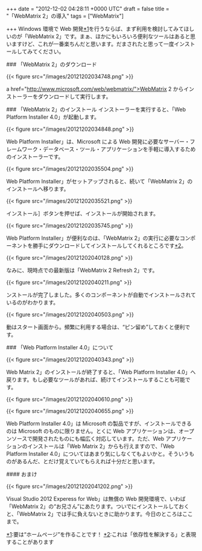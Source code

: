 
+++
date = "2012-12-02 04:28:11 +0000 UTC"
draft = false
title = "「WebMatrix 2」の導入"
tags = ["WebMatrix"]

+++
Windows 環境で Web 開発<a href="#f1" name="fn1" title="要は“ホームページ”を作ることです！">*1</a>を行うならば、まず利用を検討してみてほしいのが「WebMatrix 2」です。まぁ、ほかにもいろいろ便利なツールはあると思いますけど、これが一番楽ちんだと思います。だまされたと思って一度インストールしてみてください。

<div class="section">
    ### 「WebMatrix 2」のダウンロード
    

{{< figure src="/images/20121202034748.png"  >}}

a href="http://www.microsoft.com/web/webmatrix/">WebMatrix 2</a> からインストーラーをダウンロードして実行します。

</div>
<div class="section">
    ### 「WebMatrix 2」のインストール
    インストーラーを実行すると、「Web Platform Installer 4.0」が起動します。

{{< figure src="/images/20121202034848.png"  >}}

Web Platform Installer」は、Microsoft による Web 開発に必要なサーバー・フレームワーク・データベース・ツール・アプリケーションを手軽に導入するためのインストーラーです。

{{< figure src="/images/20121202035504.png"  >}}

Web Platform Installer」がセットアップされると、続いて「WebMatrix 2」のインストールへ移ります。

{{< figure src="/images/20121202035521.png"  >}}

インストール］ボタンを押せば、インストールが開始されます。

{{< figure src="/images/20121202035745.png"  >}}

Web Platform Installer」が便利なのは、「WebMatrix 2」の実行に必要なコンポーネントを勝手にダウンロードしてインストールしてくれるところです<a href="#f2" name="fn2" title="これは「依存性を解決する」と表現することがあります">*2</a>。

{{< figure src="/images/20121202040128.png"  >}}

なみに、現時点での最新版は「WebMatrix 2 Refresh 2」です。

{{< figure src="/images/20121202040211.png"  >}}

ンストールが完了しました。多くのコンポーネントが自動でインストールされているのがわかります。

{{< figure src="/images/20121202040503.png"  >}}

動はスタート画面から。頻繁に利用する場合は、“ピン留め”しておくと便利です。

</div>
<div class="section">
    ### 「Web Platform Installer 4.0」について
    

{{< figure src="/images/20121202040343.png"  >}}

Web Matrix 2」のインストールが終了すると、「Web Platform Installer 4.0」へ戻ります。もし必要なツールがあれば、続けてインストールすることも可能です。

{{< figure src="/images/20121202040610.png"  >}}

{{< figure src="/images/20121202040655.png"  >}}

Web Platform Installer 4.0」は Microsoft の製品ですが、インストールできるのは Microsoft のものに限りません。とくに Web アプリケーションは、オープンソースで開発されたものにも幅広く対応しています。ただ、Web アプリケーションのインストールは「Web Matrix 2」からも行えますので、「Web Platform Installer 4.0」についてはあまり気にしなくてもよいかと。そういうものがあるんだ、とだけ覚えていてもらえれば十分だと思います。

<div class="section">
    #### おまけ
    

{{< figure src="/images/20121202041202.png"  >}}

Visual Studio 2012 Experess for Web」は無償の Web 開発環境で、いわば「WebMatrix 2」の“お兄さん”にあたります。ついでにインストールしておくと、「WebMatrix 2」では手に負えないときに助かります。今日のところはここまで。

</div>
</div><div class="footnote">
<a href="#fn1" name="f1" class="footnote-number">*1</a><span class="footnote-delimiter">:</span><span class="footnote-text">要は“ホームページ”を作ることです！</span>
<a href="#fn2" name="f2" class="footnote-number">*2</a><span class="footnote-delimiter">:</span><span class="footnote-text">これは「依存性を解決する」と表現することがあります</span>
</div>

